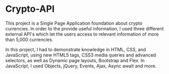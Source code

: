# Crypto-API
This project is a Single Page Application foundation about crypto currencies. In order to the provide useful information, I used three different external API's which let the users access to relevant information of more than 5,000 currencies.

In this project, I had to demonstrate knowledge in HTML, CSS, and JavaScript, using new HTML5 tags, CSS3 media queries and advanced selectors, as well as Dynamic page layouts, Bootstrap and Flex. In JavaScript, I used Objects, jQuery, Events, Ajax, Async await and more.
